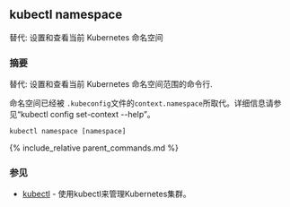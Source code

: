 ---
---

## kubectl namespace

替代: 设置和查看当前 Kubernetes 命名空间

### 摘要


替代:  设置和查看当前 Kubernetes 命名空间范围的命令行.

命名空间已经被 `.kubeconfig`文件的`context.namespace`所取代。详细信息请参见“kubectl config set-context --help”。

```
kubectl namespace [namespace]
```

{% include_relative parent_commands.md %}

### 参见

* [kubectl](kubectl.md)	 - 使用kubectl来管理Kubernetes集群。
